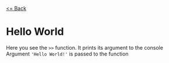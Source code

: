 [<= Back](../)

# Hello World

Here you see the `>>` function. It prints its argument to the console </br>
Argument `'Hello World!'` is passed to the function
